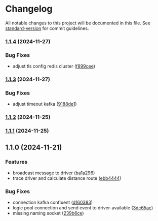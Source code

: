 # Changelog

All notable changes to this project will be documented in this file. See [standard-version](https://github.com/conventional-changelog/standard-version) for commit guidelines.

### [1.1.4](https://github.com/nebengjek/user-service/compare/v1.1.3...v1.1.4) (2024-11-27)


### Bug Fixes

* adjust tls config redis cluster ([f899cee](https://github.com/nebengjek/user-service/commit/f899ceeff5218fa19ca5c0916f06f4d79408c526))

### [1.1.3](https://github.com/nebengjek/user-service/compare/v1.1.2...v1.1.3) (2024-11-27)


### Bug Fixes

* adjust timeout kafka ([9188de1](https://github.com/nebengjek/user-service/commit/9188de1cb9e7382ae924904cff2436e3715cba50))

### [1.1.2](https://github.com/nebengjek/user-service/compare/v1.1.1...v1.1.2) (2024-11-25)

### [1.1.1](https://github.com/nebengjek/user-service/compare/v1.1.0...v1.1.1) (2024-11-25)

## 1.1.0 (2024-11-21)


### Features

* broadcast message to driver ([ba1a296](https://github.com/nebengjek/user-service/commit/ba1a296a1471b544be186c6b94af3836ffe37878))
* trace driver and calculate distance route ([ebb4444](https://github.com/nebengjek/user-service/commit/ebb4444c6585d2df079970e991ef2e1df123085e))


### Bug Fixes

* connection kafka confluent ([d160383](https://github.com/nebengjek/user-service/commit/d1603838525df159bc591336ace957bc17a97300))
* logic pool connection and send event to driver-available ([3dc65ac](https://github.com/nebengjek/user-service/commit/3dc65ac0bdd72ace04b9fcd54e87c2f947e8db11))
* missing naming socket ([239b6ce](https://github.com/nebengjek/user-service/commit/239b6ced1d568b0620fc697e7bd9048683e2e6bb))
